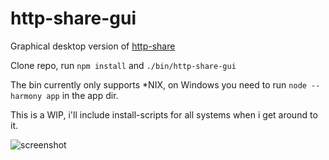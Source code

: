 http-share-gui
==============

Graphical desktop version of [http-share](https://github.com/gildean/http-share)

Clone repo, run `npm install` and `./bin/http-share-gui`

The bin currently only supports *NIX, on Windows you need to run `node --harmony app` in the app dir.

This is a WIP, i'll include install-scripts for all systems when i get around to it.

![screenshot](http://julkinen.salaliitto.com/misc/http-share.png)
